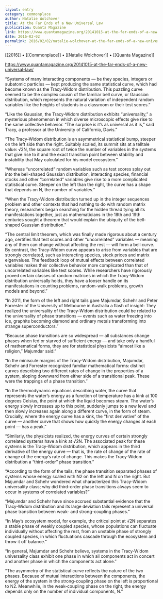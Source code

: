 ```yaml
---
layout: entry
category: commonplace
author: Natalie Wolchover
title: At the Far Ends of a New Universal Law
publication: Quanta Magazine
link: https://www.quantamagazine.org/20141015-at-the-far-ends-of-a-new-universal-law/
date: 2016-02-02
permalink: 2016/02/02/natalie-wolchover-at-the-far-ends-of-a-new-universal-law
---
```


[[2016]] • [[Commonplace]] • [[Natalie Wolchover]] • [[Quanta Magazine]]

https://www.quantamagazine.org/20141015-at-the-far-ends-of-a-new-universal-law/

“Systems of many interacting components — be they species, integers or subatomic particles — kept producing the same statistical curve, which had become known as the Tracy-Widom distribution. This puzzling curve seemed to be the complex cousin of the familiar bell curve, or Gaussian distribution, which represents the natural variation of independent random variables like the heights of students in a classroom or their test scores.”

“Like the Gaussian, the Tracy-Widom distribution exhibits “universality,” a mysterious phenomenon in which diverse microscopic effects give rise to the same collective behavior. “The surprise is it’s as universal as it is,” said Tracy, a professor at the University of California, Davis.”

“The Tracy-Widom distribution is an asymmetrical statistical bump, steeper on the left side than the right. Suitably scaled, its summit sits at a telltale value: √2N, the square root of twice the number of variables in the systems that give rise to it and the exact transition point between stability and instability that May calculated for his model ecosystem.”

“Whereas “uncorrelated” random variables such as test scores splay out into the bell-shaped Gaussian distribution, interacting species, financial stocks and other “correlated” variables give rise to a more complicated statistical curve. Steeper on the left than the right, the curve has a shape that depends on N, the number of variables.”

“When the Tracy-Widom distribution turned up in the integer sequences problem and other contexts that had nothing to do with random matrix theory, researchers began searching for the hidden thread tying all its manifestations together, just as mathematicians in the 18th and 19th centuries sought a theorem that would explain the ubiquity of the bell-shaped Gaussian distribution.”

“The central limit theorem, which was finally made rigorous about a century ago, certifies that test scores and other “uncorrelated” variables — meaning any of them can change without affecting the rest — will form a bell curve. By contrast, the Tracy-Widom curve appears to arise from variables that are strongly correlated, such as interacting species, stock prices and matrix eigenvalues. The feedback loop of mutual effects between correlated variables makes their collective behavior more complicated than that of uncorrelated variables like test scores. While researchers have rigorously proved certain classes of random matrices in which the Tracy-Widom distribution universally holds, they have a looser handle on its manifestations in counting problems, random-walk problems, growth models and beyond.”

“In 2011, the form of the left and right tails gave Majumdar, Schehr and Peter Forrester of the University of Melbourne in Australia a flash of insight: They realized the universality of the Tracy-Widom distribution could be related to the universality of phase transitions — events such as water freezing into ice, graphite becoming diamond and ordinary metals transforming into strange superconductors.”

“Because phase transitions are so widespread — all substances change phases when fed or starved of sufficient energy — and take only a handful of mathematical forms, they are for statistical physicists “almost like a religion,” Majumdar said.”

“In the miniscule margins of the Tracy-Widom distribution, Majumdar, Schehr and Forrester recognized familiar mathematical forms: distinct curves describing two different rates of change in the properties of a system, sloping downward from either side of a transitional peak. These were the trappings of a phase transition.”

“In the thermodynamic equations describing water, the curve that represents the water’s energy as a function of temperature has a kink at 100 degrees Celsius, the point at which the liquid becomes steam. The water’s energy slowly increases up to this point, suddenly jumps to a new level and then slowly increases again along a different curve, in the form of steam. Crucially, where the energy curve has a kink, the “first derivative” of the curve — another curve that shows how quickly the energy changes at each point — has a peak.”

“Similarly, the physicists realized, the energy curves of certain strongly correlated systems have a kink at √2N. The associated peak for these systems is the Tracy-Widom distribution, which appears in the third derivative of the energy curve — that is, the rate of change of the rate of change of the energy’s rate of change. This makes the Tracy-Widom distribution a “third-order” phase transition.”

“According to the form of the tails, the phase transition separated phases of systems whose energy scaled with N2 on the left and N on the right. But Majumdar and Schehr wondered what characterized this Tracy-Widom universality class; why did third-order phase transitions always seem to occur in systems of correlated variables?”

“Majumdar and Schehr have since accrued substantial evidence that the Tracy-Widom distribution and its large deviation tails represent a universal phase transition between weak- and strong-coupling phases.”

“In May’s ecosystem model, for example, the critical point at √2N separates a stable phase of weakly coupled species, whose populations can fluctuate individually without affecting the rest, from an unstable phase of strongly coupled species, in which fluctuations cascade through the ecosystem and throw it off balance.”

“In general, Majumdar and Schehr believe, systems in the Tracy-Widom universality class exhibit one phase in which all components act in concert and another phase in which the components act alone.”

“The asymmetry of the statistical curve reflects the nature of the two phases. Because of mutual interactions between the components, the energy of the system in the strong-coupling phase on the left is proportional to N2. Meanwhile, in the weak-coupling phase on the right, the energy depends only on the number of individual components, N.”
